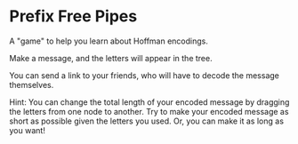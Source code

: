# Prefix Free Pipes

A "game" to help you learn about Hoffman encodings.

Make a message, and the letters will appear in the tree.

You can send a link to your friends, who will have to decode the message themselves.

Hint: You can change the total length of your encoded message by dragging the letters from one node to another. Try to make your encoded message as short as possible given the letters you used. Or, you can make it as long as you want!
